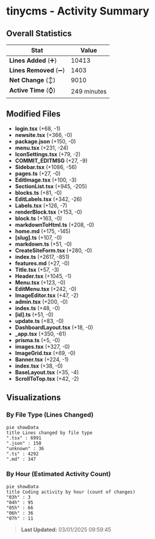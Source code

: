 # tinycms - Activity Summary 

## Overall Statistics

| Stat                   | Value                                                             |
| ---------------------- | ----------------------------------------------------------------- |
| **Lines Added** (➕)   | 10413                                          |
| **Lines Removed** (➖) | 1403                                        |
| **Net Change** (↕)    | 9010                |
| **Active Time** (⌚)   | 249 minutes |


## Modified Files
- **login.tsx** (+68, -1)
- **newsite.tsx** (+366, -0)
- **package.json** (+150, -0)
- **menu.tsx** (+231, -24)
- **IconSettings.tsx** (+79, -2)
- **COMMIT_EDITMSG** (+27, -9)
- **Sidebar.tsx** (+1086, -56)
- **pages.ts** (+27, -0)
- **EditImage.tsx** (+100, -3)
- **SectionList.tsx** (+945, -205)
- **blocks.ts** (+81, -0)
- **EditLabels.tsx** (+342, -26)
- **Labels.tsx** (+126, -7)
- **renderBlock.tsx** (+153, -0)
- **block.ts** (+163, -0)
- **markdownToHtml.ts** (+208, -0)
- **home.md** (+175, -145)
- **[slug].ts** (+107, -0)
- **markdown.ts** (+51, -0)
- **CreateSiteForm.tsx** (+280, -0)
- **index.ts** (+2617, -851)
- **features.md** (+27, -0)
- **Title.tsx** (+57, -3)
- **Header.tsx** (+1045, -1)
- **Menu.tsx** (+123, -0)
- **EditMenu.tsx** (+242, -0)
- **ImageEditor.tsx** (+47, -2)
- **admin.tsx** (+200, -0)
- **index.ts** (+48, -0)
- **[id].ts** (+51, -0)
- **update.ts** (+83, -0)
- **DashboardLayout.tsx** (+18, -0)
- **_app.tsx** (+350, -61)
- **prisma.ts** (+5, -0)
- **images.tsx** (+327, -0)
- **ImageGrid.tsx** (+69, -0)
- **Banner.tsx** (+224, -1)
- **index.tsx** (+38, -0)
- **BaseLayout.tsx** (+35, -4)
- **ScrollToTop.tsx** (+42, -2)

## Visualizations

### By File Type (Lines Changed)

```mermaid
pie showData
title Lines changed by file type
".tsx" : 6991
".json" : 150
"unknown" : 36
".ts" : 4292
".md" : 347
```

### By Hour (Estimated Activity Count)

```mermaid
pie showData
title Coding activity by hour (count of changes)
"03h" : 3
"04h" : 95
"05h" : 66
"06h" : 36
"07h" : 11
```


> **Last Updated:** 03/01/2025 09:59:45